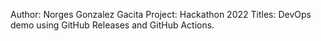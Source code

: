Author:     Norges Gonzalez Gacita
Project:    Hackathon 2022
Titles:     DevOps demo using GitHub Releases and GitHub Actions.